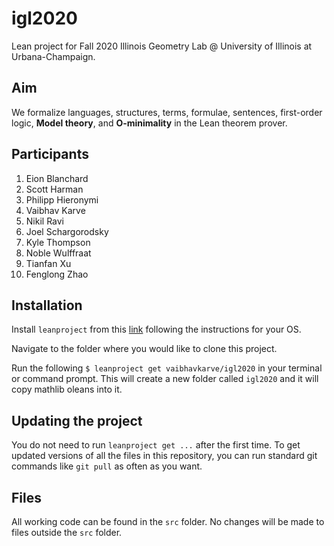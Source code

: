 # igl2020
Lean project for Fall 2020 Illinois Geometry Lab @ University of
Illinois at Urbana-Champaign.

## Aim
We formalize languages, structures, terms, formulae, sentences,
first-order logic, **Model theory**, and **O-minimality** in the Lean
theorem prover.


## Participants
1. Eion Blanchard
2. Scott Harman
3. Philipp Hieronymi
4. Vaibhav Karve
5. Nikil Ravi
6. Joel Schargorodsky
7. Kyle Thompson
8. Noble Wulffraat
9. Tianfan Xu
10. Fenglong Zhao

## Installation
Install `leanproject` from this
[link](https://leanprover-community.github.io/get_started.html "link")
following the instructions for your OS.

Navigate to the folder where you would like to clone this project.

Run the following `$ leanproject get vaibhavkarve/igl2020` in your
terminal or command prompt. This will create a new folder called
`igl2020` and it will copy mathlib oleans into it.

## Updating the project
You do not need to run `leanproject get ...` after the first time. To
get updated versions of all the files in this repository, you can run
standard git commands like `git pull` as often as you want.

## Files
All working code can be found in the `src` folder. No changes will be
made to files outside the `src` folder.
